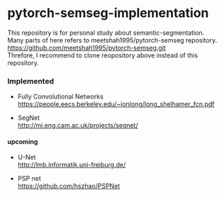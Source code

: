 # pytorch-semseg-implementation  
This repository is for personal study about semantic-segmentation.  
Many parts of here refers to meetshah1995/pytorch-semseg repository.  
https://github.com/meetshah1995/pytorch-semseg.git  
Threfore, I recommend to clone reopository above instead of this repository.  

### Implemented  
- Fully Convolutional Networks  
https://people.eecs.berkeley.edu/~jonlong/long_shelhamer_fcn.pdf  

- SegNet  
http://mi.eng.cam.ac.uk/projects/segnet/  

#### upcoming  
- U-Net  
http://lmb.informatik.uni-freiburg.de/  

- PSP net  
https://github.com/hszhao/PSPNet  
